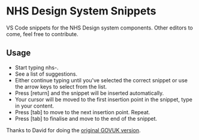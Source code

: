 # NHS Design System Snippets 
VS Code snippets for the NHS Design system components. Other editors to come, feel free to contribute. 

## Usage
- Start typing nhs-.
- See a list of suggestions.
- Either continue typing until you've selected the correct snippet or use the arrow keys to select from the list.
- Press [return] and the snippet will be inserted automatically.
- Your cursor will be moved to the first insertion point in the snippet, type in your content.
- Press [tab] to move to the next insertion point. Repeat.
- Press [tab] to finalise and move to the end of the snippet.

Thanks to David for doing the [original GOVUK version](https://github.com/daviddotto/govuk-design-system-snippets).
